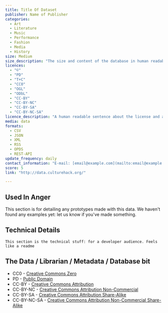 ```yaml
---
title: Title Of Dataset
publisher: Name of Publisher
categories: 
  - Art
  - Literature
  - Music
  - Performance
  - Fashion
  - Media
  - History
size: Medium
size_description: "The size and content of the database in human readable sentence. Small <10k, Huge >1m" 
licences: 
  - "©"
  - "PD"
  - "T+C"
  - "CC0" 
  - "OGL"
  - "ODbL"
  - "CC-BY"
  - "CC-BY-NC"
  - "CC-BY-SA"
  - "CC-BY-NC-SA"
licence_description: "A human readable sentence about the license and any limitations."
media: data
formats: 
  - CSV
  - JSON
  - XML
  - RSS
  - OPDS
  - REST-API
update_frequency: daily
contact_information: "E-mail: [email@example.com](mailto:email@example.com) Twitter: [@example](https://twitter.com/example)"
score: 5
link: "http://data.culturehack.org/"

---
```



## Used In Anger

This section is for detailing any prototypes made with this data. We haven't found any examples yet: let us know if you've made something.

## Technical Details

```
This section is the technical stuff: for a developer audience. Feels like a readme
```
<!-- Comment -->

## The Data / Librarian / Metadata / Database bit

* CC0 - [Creative Commons Zero](http://creativecommons.org/about/cc0)
* PD - [Public Domain](http://creativecommons.org/about/pdm)
* CC-BY - [Creative Commons Attribution](http://creativecommons.org/licenses/by/3.0/)
* CC-BY-NC - [Creative Commons Attribution Non-Commercial](http://creativecommons.org/licenses/by-nc/3.0/)
* CC-BY-SA - [Creative Commons Attribution Share-Alike](http://creativecommons.org/licenses/by-sa/3.0/)
* CC-BY-NC-SA - [Creative Commons Attribution Non-Commercial Share-Alike](http://creativecommons.org/licenses/by-nc-sa/3.0/)

